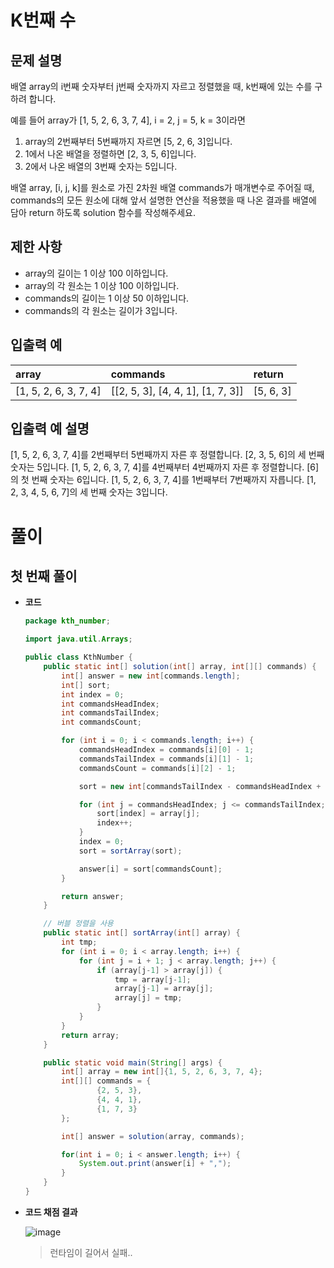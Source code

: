 # K번째 수

## 문제 설명

배열 array의 i번째 숫자부터 j번째 숫자까지 자르고 정렬했을 때, k번째에 있는 수를 구하려 합니다.

예를 들어 array가 [1, 5, 2, 6, 3, 7, 4], i = 2, j = 5, k = 3이라면

1. array의 2번째부터 5번째까지 자르면 [5, 2, 6, 3]입니다.
2. 1에서 나온 배열을 정렬하면 [2, 3, 5, 6]입니다.
3. 2에서 나온 배열의 3번째 숫자는 5입니다.

배열 array, [i, j, k]를 원소로 가진 2차원 배열 commands가 매개변수로 주어질 때, commands의 모든 원소에 대해 앞서 설명한 연산을 적용했을 때 나온 결과를 배열에 담아 return 하도록 solution 함수를 작성해주세요.



## 제한 사항

- array의 길이는 1 이상 100 이하입니다.
- array의 각 원소는 1 이상 100 이하입니다.
- commands의 길이는 1 이상 50 이하입니다.
- commands의 각 원소는 길이가 3입니다.



## 입출력 예

| array                 | commands                          | return    |
| :-------------------- | :-------------------------------- | :-------- |
| [1, 5, 2, 6, 3, 7, 4] | [[2, 5, 3], [4, 4, 1], [1, 7, 3]] | [5, 6, 3] |



## 입출력 예 설명

[1, 5, 2, 6, 3, 7, 4]를 2번째부터 5번째까지 자른 후 정렬합니다. [2, 3, 5, 6]의 세 번째 숫자는 5입니다.
[1, 5, 2, 6, 3, 7, 4]를 4번째부터 4번째까지 자른 후 정렬합니다. [6]의 첫 번째 숫자는 6입니다.
[1, 5, 2, 6, 3, 7, 4]를 1번째부터 7번째까지 자릅니다. [1, 2, 3, 4, 5, 6, 7]의 세 번째 숫자는 3입니다.



# 풀이

## 첫 번째 풀이

* **코드**

  ```java
  package kth_number;
  
  import java.util.Arrays;
  
  public class KthNumber {
      public static int[] solution(int[] array, int[][] commands) {
          int[] answer = new int[commands.length];
          int[] sort;
          int index = 0;
          int commandsHeadIndex;
          int commandsTailIndex;
          int commandsCount;
  
          for (int i = 0; i < commands.length; i++) {
              commandsHeadIndex = commands[i][0] - 1;
              commandsTailIndex = commands[i][1] - 1;
              commandsCount = commands[i][2] - 1;
  
              sort = new int[commandsTailIndex - commandsHeadIndex + 1];
  
              for (int j = commandsHeadIndex; j <= commandsTailIndex; j++) {
                  sort[index] = array[j];
                  index++;
              }
              index = 0;
              sort = sortArray(sort);
  
              answer[i] = sort[commandsCount];
          }
  
          return answer;
      }
  
  	  // 버블 정렬을 사용
      public static int[] sortArray(int[] array) {
          int tmp;
          for (int i = 0; i < array.length; i++) {
              for (int j = i + 1; j < array.length; j++) {
                  if (array[j-1] > array[j]) {
                      tmp = array[j-1];
                      array[j-1] = array[j];
                      array[j] = tmp;
                  }
              }
          }
          return array;
      }
  
      public static void main(String[] args) {
          int[] array = new int[]{1, 5, 2, 6, 3, 7, 4};
          int[][] commands = {
                  {2, 5, 3},
                  {4, 4, 1},
                  {1, 7, 3}
          };
  
          int[] answer = solution(array, commands);
  
          for(int i = 0; i < answer.length; i++) {
              System.out.print(answer[i] + ",");
          }
      }
  }
  ```

* **코드 채점 결과**

  ![image](../../capture/kthNumberCapture1.png)

  > 런타임이 길어서 실패..